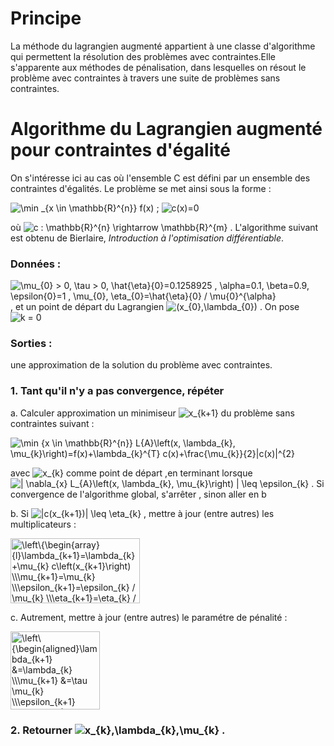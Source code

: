 # Principe

La méthode du lagrangien augmenté appartient à une classe d'algorithme qui
permettent la résolution des problèmes avec contraintes.Elle s'apparente aux méthodes de
pénalisation, dans lesquelles on résout le problème avec contraintes à travers une suite de
problèmes sans contraintes.

#  Algorithme du Lagrangien augmenté pour contraintes d'égalité

  On s'intéresse ici au cas où l'ensemble C est défini par un ensemble des contraintes d'égalités.
  Le problème se met ainsi sous la forme :
  
  ![\min _{x \in \mathbb{R}^{n}} f(x)](https://render.githubusercontent.com/render/math?math=%5Cmin%20_%7Bx%20%5Cin%20%5Cmathbb%7BR%7D%5E%7Bn%7D%7D%20f(x))   ;   ![c(x)=0](https://render.githubusercontent.com/render/math?math=c(x)%3D0)
  
où ![c : \mathbb{R}^{n} \rightarrow  \mathbb{R}^{m}](https://render.githubusercontent.com/render/math?math=c%20%3A%20%5Cmathbb%7BR%7D%5E%7Bn%7D%20%5Crightarrow%20%20%5Cmathbb%7BR%7D%5E%7Bm%7D) . L'algorithme suivant est obtenu de  Bierlaire, *Introduction à l'optimisation différentiable*.
  
 
### Données : 
![\mu_{0} > 0, \tau > 0, \hat{\eta}_{0}=0.1258925 ,  \alpha=0.1, \beta=0.9, \epsilon_{0}=1 ,  \mu_{0}, \eta_{0}=\hat{\eta}_{0} / \mu_{0}^{\alpha}](https://render.githubusercontent.com/render/math?math=%5Cmu_%7B0%7D%20%3E%200%2C%20%5Ctau%20%3E%200%2C%20%5Chat%7B%5Ceta%7D_%7B0%7D%3D0.1258925%20%2C%20%20%5Calpha%3D0.1%2C%20%5Cbeta%3D0.9%2C%20%5Cepsilon_%7B0%7D%3D1%20%2C%20%20%5Cmu_%7B0%7D%2C%20%5Ceta_%7B0%7D%3D%5Chat%7B%5Ceta%7D_%7B0%7D%20%2F%20%5Cmu_%7B0%7D%5E%7B%5Calpha%7D)  , et un point de départ du Lagrangien ![(x_{0},\lambda_{0})](https://render.githubusercontent.com/render/math?math=(x_%7B0%7D%2C%5Clambda_%7B0%7D)) . On pose ![k = 0](https://render.githubusercontent.com/render/math?math=k%20%3D%200)

### Sorties :
une approximation de la solution du problème avec contraintes.

### 1. Tant qu'il n'y a pas convergence, répéter
   a. Calculer approximation un minimiseur ![x_{k+1}](https://render.githubusercontent.com/render/math?math=x_%7Bk%2B1%7D) du problème sans contraintes suivant :
   
   ![\min _{x \in \mathbb{R}^{n}} L_{A}\left(x, \lambda_{k}, \mu_{k}\right)=f(x)+\lambda_{k}^{T} c(x)+\frac{\mu_{k}}{2}\|c(x)\|^{2}](https://render.githubusercontent.com/render/math?math=%5Cmin%20_%7Bx%20%5Cin%20%5Cmathbb%7BR%7D%5E%7Bn%7D%7D%20L_%7BA%7D%5Cleft(x%2C%20%5Clambda_%7Bk%7D%2C%20%5Cmu_%7Bk%7D%5Cright)%3Df(x)%2B%5Clambda_%7Bk%7D%5E%7BT%7D%20c(x)%2B%5Cfrac%7B%5Cmu_%7Bk%7D%7D%7B2%7D%5C%7Cc(x)%5C%7C%5E%7B2%7D)
   
avec ![x_{k}](https://render.githubusercontent.com/render/math?math=x_%7Bk%7D) comme point de départ ,en terminant lorsque ![\| \nabla_{x} L_{A}\left(x, \lambda_{k}, \mu_{k}\right) \| \leq \epsilon_{k}](https://render.githubusercontent.com/render/math?math=%5C%7C%20%5Cnabla_%7Bx%7D%20L_%7BA%7D%5Cleft(x%2C%20%5Clambda_%7Bk%7D%2C%20%5Cmu_%7Bk%7D%5Cright)%20%5C%7C%20%5Cleq%20%5Cepsilon_%7Bk%7D) .
Si convergence de l'algorithme global, s'arrêter , sinon aller en b

  b. Si ![\|c(x_{k+1})\| \leq \eta_{k}](https://render.githubusercontent.com/render/math?math=%5C%7Cc(x_%7Bk%2B1%7D)%5C%7C%20%5Cleq%20%5Ceta_%7Bk%7D) , mettre à jour (entre autres) les multiplicateurs :
  
   <img src="http://www.sciweavers.org/tex2img.php?eq=%5Cleft%5C%7B%5Cbegin%7Barray%7D%7Bl%7D%5Clambda_%7Bk%2B1%7D%3D%5Clambda_%7Bk%7D%2B%5Cmu_%7Bk%7D%20c%5Cleft%28x_%7Bk%2B1%7D%5Cright%29%20%5C%5C%5Cmu_%7Bk%2B1%7D%3D%5Cmu_%7Bk%7D%20%5C%5C%5Cepsilon_%7Bk%2B1%7D%3D%5Cepsilon_%7Bk%7D%20%2F%20%5Cmu_%7Bk%7D%20%5C%5C%5Ceta_%7Bk%2B1%7D%3D%5Ceta_%7Bk%7D%20%2F%20%5Cmu_%7Bk%7D%5E%7B%5Cbeta%7D%20%5C%5Ck_%7Bk%7D%3Dk%2B1%5Cend%7Barray%7D%5Cright.&bc=White&fc=Black&im=jpg&fs=12&ff=arev&edit=0" align="center" border="0" alt="\left\{\begin{array}{l}\lambda_{k+1}=\lambda_{k}+\mu_{k} c\left(x_{k+1}\right) \\\mu_{k+1}=\mu_{k} \\\epsilon_{k+1}=\epsilon_{k} / \mu_{k} \\\eta_{k+1}=\eta_{k} / \mu_{k}^{\beta} \\k_{k}=k+1\end{array}\right." width="207" height="104" />
  
  c. Autrement, mettre à jour (entre autres) le paramétre de pénalité :
  
<img src="https://bit.ly/2BRIN8v" align="center" border="0" alt="\left\{\begin{aligned}\lambda_{k+1} &=\lambda_{k} \\\mu_{k+1} &=\tau \mu_{k} \\\epsilon_{k+1} &=\epsilon_{0} / \mu_{k+1} \\\eta_{k+1} &=\hat{\eta}_{0} / \mu_{k+1}^{\alpha} \\k &=k+1\end{aligned}\right." width="143" height="125" />
  
### 2. Retourner ![x_{k},\lambda_{k},\mu_{k}](https://render.githubusercontent.com/render/math?math=x_%7Bk%7D%2C%5Clambda_%7Bk%7D%2C%5Cmu_%7Bk%7D) . 
